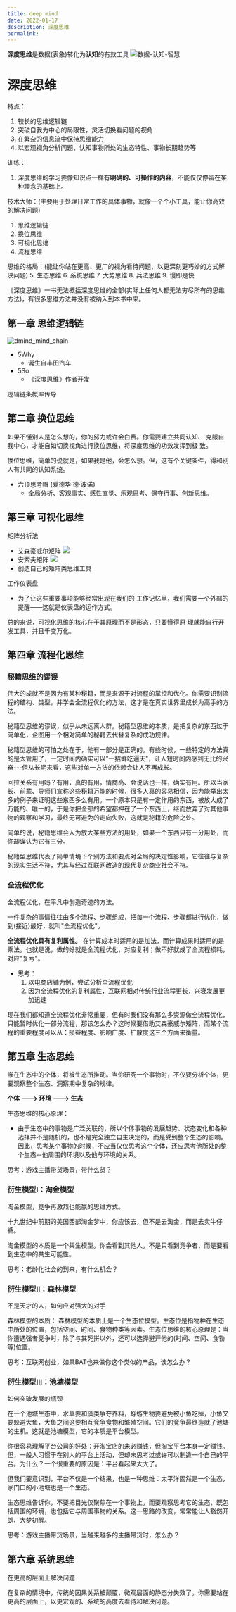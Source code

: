 ```yaml
---
title: deep mind
date: 2022-01-17
description: 深度思维
permalink:
---
```


**深度思维**是数据(表象)转化为**认知**的有效工具
![数据-认知-智慧](../rsc/dmind_data_info.jpeg)

# 深度思维
特点：
1. 较长的思维逻辑链
2. 突破自我为中心的局限性，灵活切换看问题的视角
3. 在繁杂的信息流中保持思维能力
4. 以宏观视角分析问题，认知事物所处的生态特性、事物长期趋势等

训练：
1. 深度思维的学习要像知识点一样有**明确的、可操作的内容**，不能仅仅停留在某种理念的基础上。

技术大师：(主要用于处理日常工作的具体事物，就像一个个小工具，能让你高效的解决问题)
1. 思维逻辑链
2. 换位思维
3. 可视化思维
4. 流程思维

思维的格局：(能让你站在更高、更广的视角看待问题，以更深刻更巧妙的方式解决问题)
5. 生态思维
6. 系统思维
7. 大势思维
8. 兵法思维
9. 慢即是快

《深度思维》一书无法概括深度思维的全部(实际上任何人都无法穷尽所有的思维方法)，有很多思维方法并没有被纳入到本书中来。

## 第一章 思维逻辑链
![dmind_mind_chain](../rsc/dmind_5why_5so.jpg)

- 5Why
  + 诞生自丰田汽车
- 5So 
  + 《深度思维》作者开发

逻辑链条概率传导

## 第二章 换位思维
如果不懂别人是怎么想的，你的努力或许会白费。你需要建立共同认知、
克服自我中心，才能自如切换视角进行换位思维，将深度思维的功效发挥到极
致。

换位思维，简单的说就是，如果我是他，会怎么想。但，这有个关键条件，得和别人有共同的认知系统。

- 六顶思考帽 (爱德华·德·波诺)
  - 全局分析、客观事实、感性直觉、乐观思考、保守行事、创新思维。

## 第三章 可视化思维
矩阵分析法
- 艾森豪威尔矩阵
    ![](../rsc/dmind_matrix_eisenhower.jpg)
- 安索夫矩阵
    ![](../rsc/dmind_matrix_ansoff.jpg)
- 创造自己的矩阵类思维工具

工作仪表盘
- 为了让这些重要事项能够经常出现在我们的
工作记忆里，我们需要一个外部的提醒——这就是仪表盘的运作方式。

总的来说，可视化思维的核心在于其原理而不是形态，只要懂得原
理就能自行开发工具，并且千变万化。

## 第四章 流程化思维
### 秘籍思维的谬误
伟大的成就不是因为有某种秘籍，而是来源于对流程的掌控和优化。你需要识别流程的结构、类型，并学会全流程优化的方法，这才是在真实世界里成长为高手的方法。

秘籍型思维的谬误，似乎从未远离人群。秘籍型思维的本质，是把复杂的东西过于简单化，企图用一个相对简单的秘籍去代替复杂的成功规律。

秘籍型思维的可怕之处在于，他有一部分是正确的。有些时候，一些特定的方法真的是太管用了，一定时间内确实可以"一招鲜吃遍天"，让人短时间内感到无比的兴奋---但从长期来看，这些对单一方法的依赖会让人不再成长。

回拉关系有用吗？有用，真的有用，情商高、会说话也一样，确实有用。所以当家长、前辈、导师们宣称这些秘籍万能的时候，很多人真的容易相信，因为能举出太多的例子来证明这些东西多么有用。一个原本只是有一定作用的东西，被放大成了万能的、唯一的，于是你把全部的希望都押在了一个东西上，继而放弃了对其他事物的观察和学习，最终无可避免的走向失败，这就是秘籍的危险之处。

简单的说，秘籍思维会人为放大某些方法的用处，如果一个东西只有一分用处，而你却误认为它有三分。

秘籍型思维代表了简单情境下个别方法和要点对全局的决定性影响，它往往与复杂的现实生活不符，尤其与经过互联网改造的现代复杂商业社会不符。

### 全流程优化
全流程优化，在平凡中创造奇迹的方法。

一件复杂的事情往往由多个流程、步骤组成，把每一个流程、步骤都进行优化，做到(接近)最好，就叫"全流程优化"。

**全流程优化具有复利属性。** 在计算成本时适用的是加法，而计算成果时适用的是乘法。也就是说，做的好就是全流程优化，对应复利；做不好就成了全流程损耗，对应"复亏"。

- 思考：
  1. 以电商店铺为例，尝试分析全流程优化
  2. 因为全流程优化的复利属性，互联网相对传统行业流程更长，兴衰发展更加迅速

现在我们都知道全流程优化非常重要，但有时我们没有那么多资源做全流程优化，只能暂时优化一部分流程，那该怎么办？这时候要借助艾森豪威尔矩阵，而某个流程的重要程度可以从：损益程度、影响广度、扩散度这三个方面来衡量。

## 第五章 生态思维
嵌在生态中的个体，将被生态所推动。当你研究一个事物时，不仅要分析个体，更要观察整个生态、洞察期中复杂的规律。

**个体 ---> 环境 ---> 生态**

生态思维的核心原理：
- 由于生态中的事物是广泛关联的，所以个体事物的发展趋势、状态变化和各种选择并不是随机的，也不是完全独立自主决定的，而是受到整个生态的影响。因此，思考某个事物的时候，不应当仅仅思考这个个体，还应思考他所处的整个生态--他周围的环境以及他与环境的关系。

思考：游戏主播带货场景，带什么货？

### 衍生模型I：淘金模型
淘金模型，竞争再激烈也能赢的思维方式。

十九世纪中前期的美国西部淘金梦中，你应该去，但不是去淘金，而是去卖牛仔裤。

淘金模型的本质是一个共生模型。你会看到其他人，不是只看到竞争者，而是要看到生态中的共生可能性。

思考：老龄化社会的到来，有什么机会？

### 衍生模型Ⅱ：森林模型
不是天才的人，如何应对强大的对手

森林模型的本质：
森林模型的本质上是一个生态位模型。生态位是指物种在生态中所处的位置，包括空间、时间、食物种类等因素。生态位思维的核心原理是：当你遭遇强者竞争时，除了与其死拼以外，还可以选择避开他的(时间、空间、食物等)位置。

思考：互联网创业，如果BAT也来做你这个类似的产品，该怎么办？

### 衍生模型Ⅲ：池塘模型
如何突破发展的瓶颈

在一个池塘生态中，水草要和藻类争夺养料，蜉蝣生物要避免被小鱼吃掉，小鱼又要躲避大鱼，大鱼之间这要相互竞争食物和繁殖空间。它们的竞争最终造就了池塘的生机。这就是池塘模型，它的本质是平台模型。

你很容易理解平台公司的好处：开淘宝店的未必赚钱，但淘宝平台本身一定赚钱。但，一般人习惯于在别人的平台上活动，但却未思考过或许可以制造一个自己的平台。为什么？一个很重要的原因是：平台看起来太大了。

但我们要意识到，平台不仅是一个结果，也是一种思维：太平洋固然是一个生态，家门口的小池塘也是一个生态。

生态思维告诉你，不要把目光仅聚焦在一个事物上，而要观察思考它的生态，既包括周围的环境，也包括它与周围事物的关系。这一思路的改变，常常能让人豁然开朗、大梦初醒。

思考：游戏主播带货场景，当越来越多的主播带货时，怎么办？

## 第六章 系统思维
在更高的层面上解决问题

在复杂的情境中，传统的因果关系被颠覆，微观层面的静态分失效了。你需要站在更高的层面上，以更宏观的、系统的高度去看待和解决问题。